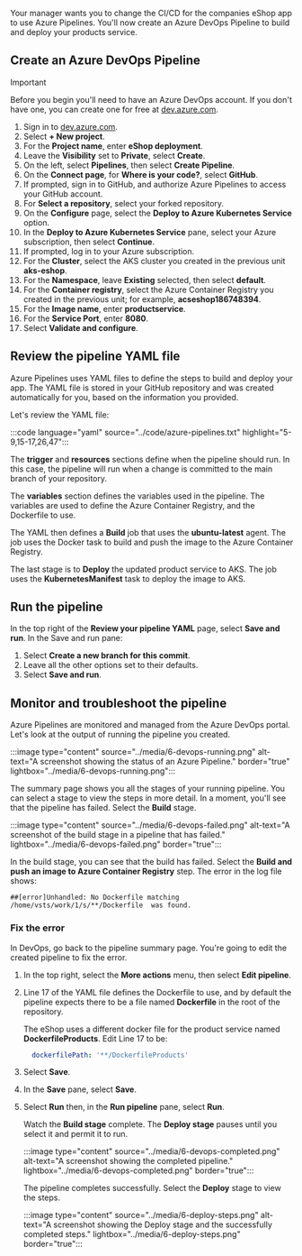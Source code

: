 Your manager wants you to change the CI/CD for the companies eShop app to use Azure Pipelines. You'll now create an Azure DevOps Pipeline to build and deploy your products service.

## Create an Azure DevOps Pipeline

> [!IMPORTANT]
> Before you begin you'll need to have an Azure DevOps account. If you don't have one, you can create one for free at [dev.azure.com](https://dev.azure.com/).

1. Sign in to [dev.azure.com](https://dev.azure.com/).
1. Select **+ New project**.
1. For the **Project name**, enter **eShop deployment**.
1. Leave the **Visibility** set to **Private**, select **Create**.
1. On the left, select **Pipelines**, then select **Create Pipeline**.
1. On the **Connect page**, for **Where is your code?**, select **GitHub**.
1. If prompted, sign in to GitHub, and authorize Azure Pipelines to access your GitHub account.
1. For **Select a repository**, select your forked repository.
1. On the **Configure** page, select the **Deploy to Azure Kubernetes Service** option.
1. In the **Deploy to Azure Kubernetes Service** pane, select your Azure subscription, then select **Continue**.
1. If prompted, log in to your Azure subscription.
1. For the **Cluster**, select the AKS cluster you created in the previous unit **aks-eshop**.
1. For the **Namespace**, leave **Existing** selected, then select **default**.
1. For the **Container registry**, select the Azure Container Registry you created in the previous unit; for example, **acseshop186748394**.
1. For the **Image name**, enter **productservice**.
1. For the **Service Port**, enter **8080**.
1. Select **Validate and configure**.

## Review the pipeline YAML file

Azure Pipelines uses YAML files to define the steps to build and deploy your app. The YAML file is stored in your GitHub repository and was created automatically for you, based on the information you provided.

Let's review the YAML file:

:::code language="yaml" source="../code/azure-pipelines.txt" highlight="5-9,15-17,26,47":::

The **trigger** and **resources** sections define when the pipeline should run. In this case, the pipeline will run when a change is committed to the main branch of your repository.

The **variables** section defines the variables used in the pipeline. The variables are used to define the Azure Container Registry, and the Dockerfile to use.

The YAML then defines a **Build** job that uses the **ubuntu-latest** agent. The job uses the Docker task to build and push the image to the Azure Container Registry.

The last stage is to **Deploy** the updated product service to AKS. The job uses the **KubernetesManifest** task to deploy the image to AKS.

## Run the pipeline

In the top right of the **Review your pipeline YAML** page, select **Save and run**. In the Save and run pane:

1. Select **Create a new branch for this commit**.
1. Leave all the other options set to their defaults.
1. Select **Save and run**.

## Monitor and troubleshoot the pipeline

Azure Pipelines are monitored and managed from the Azure DevOps portal. Let's look at the output of running the pipeline you created.

:::image type="content" source="../media/6-devops-running.png" alt-text="A screenshot showing the status of an Azure Pipeline." border="true" lightbox="../media/6-devops-running.png":::

The summary page shows you all the stages of your running pipeline. You can select a stage to view the steps in more detail. In a moment, you'll see that the pipeline has failed. Select the **Build** stage.

:::image type="content" source="../media/6-devops-failed.png" alt-text="A screenshot of the build stage in a pipeline that has failed." lightbox="../media/6-devops-failed.png" border="true":::

In the build stage, you can see that the build has failed. Select the **Build and push an image to Azure Container Registry** step. The error in the log file shows:

```console
##[error]Unhandled: No Dockerfile matching  /home/vsts/work/1/s/**/Dockerfile  was found.
```

### Fix the error

In DevOps, go back to the pipeline summary page. You're going to edit the created pipeline to fix the error.

1. In the top right, select the **More actions** menu, then select **Edit pipeline**.

1. Line 17 of the YAML file defines the Dockerfile to use, and by default the pipeline expects there to be a file named **Dockerfile** in the root of the repository.

    The eShop uses a different docker file for the product service named **DockerfileProducts**. Edit Line 17 to be:
    
    ```yaml
      dockerfilePath: '**/DockerfileProducts'
    ```

1. Select **Save**.
1. In the **Save** pane, select **Save**.
1. Select **Run** then, in the **Run pipeline** pane, select **Run**.
    
    Watch the **Build stage** complete. The **Deploy stage** pauses until you select it and permit it to run.
    
    :::image type="content" source="../media/6-devops-completed.png" alt-text="A screenshot showing the completed pipeline." lightbox="../media/6-devops-completed.png" border="true":::
    
    The pipeline completes successfully. Select the **Deploy** stage to view the steps.

    :::image type="content" source="../media/6-deploy-steps.png" alt-text="A screenshot showing the Deploy stage and the successfully completed steps." lightbox="../media/6-deploy-steps.png" border="true":::
